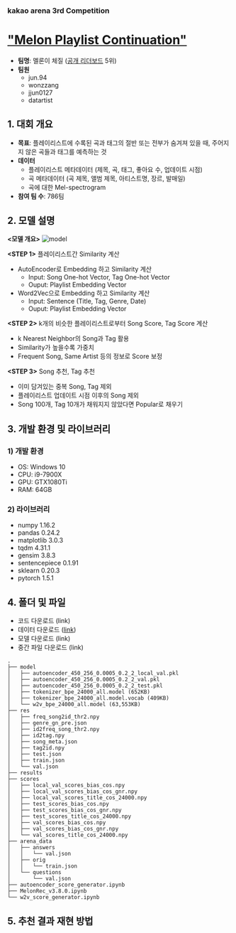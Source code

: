 ### kakao arena 3rd Competition
# ["Melon Playlist Continuation"](https://arena.kakao.com/c/7)
- **팀명**: 멜론이 체질 ([공개 리더보드](https://arena.kakao.com/c/7/leaderboard) 5위)
- **팀원**
  - jun.94
  - wonzzang
  - jjun0127
  - datartist
  
## 1. 대회 개요
- **목표**: 플레이리스트에 수록된 곡과 태그의 절반 또는 전부가 숨겨져 있을 때, 주어지지 않은 곡들과 태그를 예측하는 것
- **데이터**
  - 플레이리스트 메타데이터 (제목, 곡, 태그, 좋아요 수, 업데이트 시점)
  - 곡 메타데이터 (곡 제목, 앨범 제목, 아티스트명, 장르, 발매일)
  - 곡에 대한 Mel-spectrogram
- **참여 팀 수**: 786팀
  
## 2. 모델 설명
**<모델 개요>**
![model](https://user-images.githubusercontent.com/50820635/88534733-a9e58900-d043-11ea-821b-1166c64e2b42.png)

**<STEP 1>** 플레이리스트간 Similarity 계산  
- AutoEncoder로 Embedding 하고 Similarity 계산
  - Input: Song One-hot Vector, Tag One-hot Vector 
  - Ouput: Playlist Embedding Vector
- Word2Vec으로 Embedding 하고 Similarity 계산
  - Input: Sentence (Title, Tag, Genre, Date)
  - Ouput: Playlist Embedding Vector

**<STEP 2>** k개의 비슷한 플레이리스트로부터 Song Score, Tag Score 계산  
- k Nearest Neighbor의 Song과 Tag 활용
- Similarity가 높을수록 가중치
- Frequent Song, Same Artist 등의 정보로 Score 보정

**<STEP 3>** Song 추천, Tag 추천  
- 이미 담겨있는 중복 Song, Tag 제외
- 플레이리스트 업데이트 시점 이후의 Song 제외
- Song 100개, Tag 10개가 채워지지 않았다면 Popular로 채우기  

## 3. 개발 환경 및 라이브러리
### 1) 개발 환경
- OS: Windows 10
- CPU: i9-7900X
- GPU: GTX1080Ti
- RAM: 64GB
### 2) 라이브러리
- numpy 1.16.2
- pandas 0.24.2
- matplotlib 3.0.3
- tqdm 4.31.1
- gensim 3.8.3
- sentencepiece 0.1.91
- sklearn 0.20.3
- pytorch 1.5.1

## 4. 폴더 및 파일
- 코드 다운로드 (link)
- 데이터 다운로드 ([link](https://arena.kakao.com/c/7/data))
- 모델 다운로드 (link)
- 중간 파일 다운로드 (link)
~~~
.
├── model
│   ├── autoencoder_450_256_0.0005_0.2_2_local_val.pkl
│   ├── autoencoder_450_256_0.0005_0.2_2_val.pkl
│   ├── autoencoder_450_256_0.0005_0.2_2_test.pkl
│   ├── tokenizer_bpe_24000_all.model (652KB)
│   ├── tokenizer_bpe_24000_all.model.vocab (409KB)
│   └── w2v_bpe_24000_all.model (63,553KB)
├── res
│   ├── freq_song2id_thr2.npy
│   ├── genre_gn_pre.json
│   ├── id2freq_song_thr2.npy
│   ├── id2tag.npy
│   ├── song_meta.json
│   ├── tag2id.npy
│   ├── test.json
│   ├── train.json
│   └── val.json
├── results
├── scores
│   ├── local_val_scores_bias_cos.npy
│   ├── local_val_scores_bias_cos_gnr.npy
│   ├── local_val_scores_title_cos_24000.npy
│   ├── test_scores_bias_cos.npy
│   ├── test_scores_bias_cos_gnr.npy
│   ├── test_scores_title_cos_24000.npy
│   ├── val_scores_bias_cos.npy
│   ├── val_scores_bias_cos_gnr.npy
│   └── val_scores_title_cos_24000.npy
├── arena_data
│   ├── answers
│   │   └── val.json
│   ├── orig
│   │   └── train.json
│   └── questions
│       └── val.json
├── autoencoder_score_generator.ipynb
├── MelonRec_v3.8.0.ipynb
└── w2v_score_generator.ipynb
~~~

## 5. 추천 결과 재현 방법
